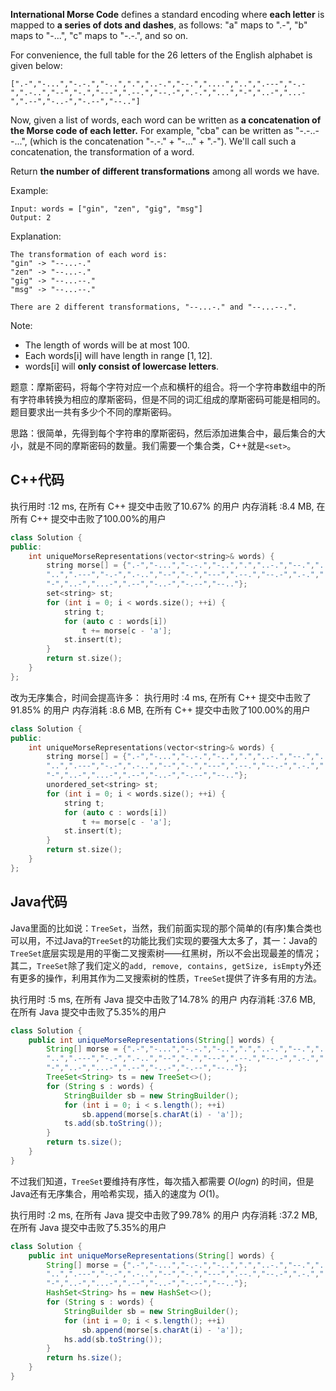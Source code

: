**International Morse Code** defines a standard encoding where **each letter** is mapped to **a series of dots and dashes**, as follows: "a" maps to ".-", "b" maps to "-...", "c" maps to "-.-.", and so on.

For convenience, the full table for the 26 letters of the English alphabet is given below:
```
[".-","-...","-.-.","-..",".","..-.","--.","....","..",".---","-.-",".-..","--","-.","---",".--.","--.-",".-.","...","-","..-","...-",".--","-..-","-.--","--.."]
```
Now, given a list of words, each word can be written as **a concatenation of the Morse code of each letter.** For example, "cba" can be written as "-.-..--...", (which is the concatenation "-.-." + "-..." + ".-"). We'll call such a concatenation, the transformation of a word.

Return **the number of different transformations** among all words we have.

Example:
```
Input: words = ["gin", "zen", "gig", "msg"]
Output: 2
```
Explanation: 
```
The transformation of each word is:
"gin" -> "--...-."
"zen" -> "--...-."
"gig" -> "--...--."
"msg" -> "--...--."

There are 2 different transformations, "--...-." and "--...--.".
```
Note:

-    The length of words will be at most $100$.
-    Each words[i] will have length in range $[1, 12]$.
-    words[i] will **only consist of lowercase letters**.

题意：摩斯密码，将每个字符对应一个点和横杆的组合。将一个字符串数组中的所有字符串转换为相应的摩斯密码，但是不同的词汇组成的摩斯密码可能是相同的。题目要求出一共有多少个不同的摩斯密码。

思路：很简单，先得到每个字符串的摩斯密码，然后添加进集合中，最后集合的大小，就是不同的摩斯密码的数量。我们需要一个集合类，C++就是`<set>`。


## C++代码
执行用时 :12 ms, 在所有 C++ 提交中击败了10.67% 的用户
内存消耗 :8.4 MB, 在所有 C++ 提交中击败了100.00%的用户
```cpp
class Solution {
public:
    int uniqueMorseRepresentations(vector<string>& words) {
        string morse[] = {".-","-...","-.-.","-..",".","..-.","--.","....",
        "..",".---","-.-",".-..","--","-.","---",".--.","--.-",".-.","...",
        "-","..-","...-",".--","-..-","-.--","--.."};
        set<string> st;
        for (int i = 0; i < words.size(); ++i) {
            string t;
            for (auto c : words[i]) 
                t += morse[c - 'a'];
            st.insert(t);
        }
        return st.size();
    }
};
```
改为无序集合，时间会提高许多：
执行用时 :4 ms, 在所有 C++ 提交中击败了91.85% 的用户
内存消耗 :8.6 MB, 在所有 C++ 提交中击败了100.00%的用户
```cpp
class Solution {
public:
    int uniqueMorseRepresentations(vector<string>& words) {
        string morse[] = {".-","-...","-.-.","-..",".","..-.","--.","....",
        "..",".---","-.-",".-..","--","-.","---",".--.","--.-",".-.","...",
        "-","..-","...-",".--","-..-","-.--","--.."};
        unordered_set<string> st;
        for (int i = 0; i < words.size(); ++i) {
            string t;
            for (auto c : words[i]) 
                t += morse[c - 'a'];
            st.insert(t);
        }
        return st.size();
    }
};
```

## Java代码
Java里面的比如说：`TreeSet`，当然，我们前面实现的那个简单的(有序)集合类也可以用，不过Java的`TreeSet`的功能比我们实现的要强大太多了，其一：Java的`TreeSet`底层实现是用的平衡二叉搜索树——红黑树，所以不会出现最差的情况；其二，`TreeSet`除了我们定义的`add, remove, contains, getSize, isEmpty`外还有更多的操作，利用其作为二叉搜索树的性质，`TreeSet`提供了许多有用的方法。

执行用时 :5 ms, 在所有 Java 提交中击败了14.78% 的用户
内存消耗 :37.6 MB, 在所有 Java 提交中击败了5.35%的用户
```java
class Solution {
    public int uniqueMorseRepresentations(String[] words) {
        String[] morse = {".-","-...","-.-.","-..",".","..-.","--.","....",
        "..",".---","-.-",".-..","--","-.","---",".--.","--.-",".-.","...",
        "-","..-","...-",".--","-..-","-.--","--.."}; 
        TreeSet<String> ts = new TreeSet<>();
        for (String s : words) {
            StringBuilder sb = new StringBuilder();
            for (int i = 0; i < s.length(); ++i) 
                sb.append(morse[s.charAt(i) - 'a']);
            ts.add(sb.toString());
        }
        return ts.size();
    }
}
```
不过我们知道，`TreeSet`要维持有序性，每次插入都需要 $O(logn)$ 的时间，但是Java还有无序集合，用哈希实现，插入的速度为 $O(1)$。

执行用时 :2 ms, 在所有 Java 提交中击败了99.78% 的用户
内存消耗 :37.2 MB, 在所有 Java 提交中击败了5.35%的用户
```java
class Solution {
    public int uniqueMorseRepresentations(String[] words) {
        String[] morse = {".-","-...","-.-.","-..",".","..-.","--.","....",
        "..",".---","-.-",".-..","--","-.","---",".--.","--.-",".-.","...",
        "-","..-","...-",".--","-..-","-.--","--.."}; 
        HashSet<String> hs = new HashSet<>();
        for (String s : words) {
            StringBuilder sb = new StringBuilder();
            for (int i = 0; i < s.length(); ++i) 
                sb.append(morse[s.charAt(i) - 'a']);
            hs.add(sb.toString());
        }
        return hs.size();
    }
}
```
